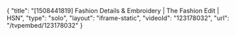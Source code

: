 {
    "title": "[1508441819] Fashion Details & Embroidery | The Fashion Edit | HSN",
    "type": "solo",
    "layout": "iframe-static",
    "videoId": "123178032",
    "url": "\/tvpembed\/123178032"
}
